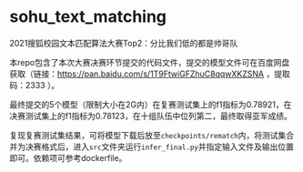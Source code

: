 # sohu_text_matching
2021搜狐校园文本匹配算法大赛Top2：分比我们低的都是帅哥队

本repo包含了本次大赛决赛环节提交的代码文件，提交的模型文件可在百度网盘获取（链接：https://pan.baidu.com/s/1T9FtwiGFZhuC8qqwXKZSNA ，提取码：2333 ）。

最终提交的5个模型（限制大小在2G内）在复赛测试集上的f1指标为0.78921，在决赛测试集上的f1指标为0.78123，在十组队伍中位列第二，最终取得亚军成绩。

复现复赛测试集结果，可将模型下载后放至`checkpoints/rematch`内，将测试集合并为决赛格式后，进入`src`文件夹运行`infer_final.py`并指定输入文件及输出位置即可。依赖项可参考dockerfile。
